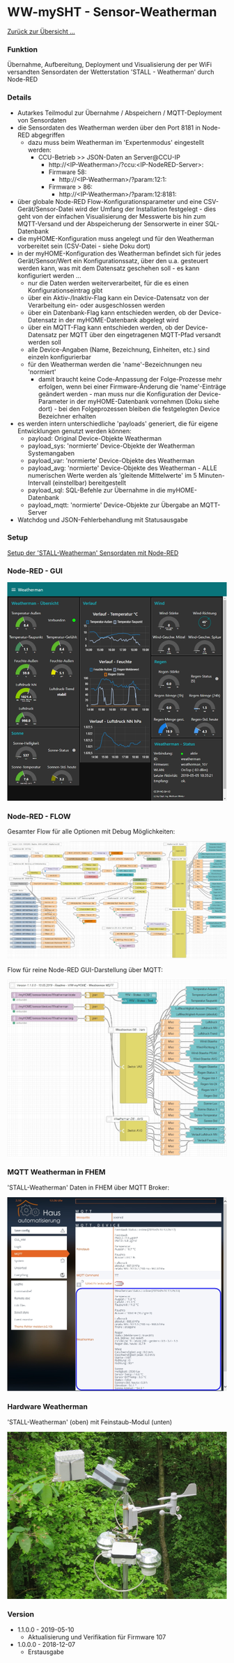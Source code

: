 # WW-mySHT - Sensor-Weatherman

[Zurück zur Übersicht ... ](../README.md)

### Funktion
Übernahme, Aufbereitung, Deployment und Visualisierung der per WiFi versandten Sensordaten der Wetterstation 'STALL - Weatherman' durch Node-RED

### Details
- Autarkes Teilmodul zur Übernahme / Abspeichern / MQTT-Deployment von Sensordaten
- die Sensordaten des Weatherman werden über den Port 8181 in Node-RED abgegriffen
  - dazu muss beim Weatherman im 'Expertenmodus' eingestellt werden:
    - CCU-Betrieb >> JSON-Daten an Server@CCU-IP
      - http://<IP-Weatherman\>/?ccu:<IP-NodeRED-Server\>:
      - Firmware 58:
        - http://<IP-Weatherman\>/?param:12:1:
      - Firmware > 86:
        - http://<IP-Weatherman\>/?param:12:8181:
- über globale Node-RED Flow-Konfigurationsparameter und eine CSV-Gerät/Sensor-Datei wird der Umfang der Installation festgelegt - dies geht von der einfachen Visualisierung der Messwerte bis hin zum MQTT-Versand und der Abspeicherung der Sensorwerte in einer SQL-Datenbank
- die myHOME-Konfiguration muss angelegt und für den Weatherman vorbereitet sein (CSV-Datei - siehe Doku dort)
- in der myHOME-Konfiguration des Weatherman befindet sich für jedes Gerät/Sensor/Wert ein Konfigurationssatz, über den u.a. gesteuert werden kann, was mit dem Datensatz geschehen soll - es kann konfiguriert werden ...
  - nur die Daten werden weiterverarbeitet, für die es einen Konfigurationseintrag gibt
  - über ein Aktiv-/Inaktiv-Flag kann ein Device-Datensatz von der Verarbeitung ein- oder ausgeschlossen werden
  - über ein Datenbank-Flag kann entschieden werden, ob der Device-Datensatz in der myHOME-Datenbank abgelegt wird
  - über ein MQTT-Flag kann entschieden werden, ob der Device-Datensatz per MQTT über den eingetragenen MQTT-Pfad versandt werden soll
  - alle Device-Angaben (Name, Bezeichnung, Einheiten, etc.) sind einzeln konfigurierbar
  - für den Weatherman werden die 'name'-Bezeichnungen neu 'normiert'
    - damit braucht keine Code-Anpassung der Folge-Prozesse mehr erfolgen, wenn bei einer Firmware-Änderung die 'name'-Einträge geändert werden - man muss nur die Konfiguration der Device-Parameter in der myHOME-Datenbank vornehmen (Doku siehe dort) - bei den Folgeprozessen bleiben die festgelegten Device Bezeichner erhalten
- es werden intern unterschiedliche 'payloads' generiert, die für eigene Entwicklungen genutzt werden können:
  - payload: Original Device-Objekte Weatherman
  - payload_sys: 'normierte' Device-Objekte der Weatherman Systemangaben
  - payload_var: 'normierte' Device-Objekte des Weatherman
  - payload_avg: 'normierte' Device-Objekte des Weatherman - ALLE numerischen Werte werden als 'gleitende Mittelwerte' im 5 Minuten-Intervall (einstellbar) bereitgestellt
  - payload_sql: SQL-Befehle zur Übernahme in die myHOME-Datenbank
  - payload_mqtt: 'normierte' Device-Objekte zur Übergabe an MQTT-Server
- Watchdog und JSON-Fehlerbehandlung mit Statusausgabe

### Setup
[Setup der 'STALL-Weatherman' Sensordaten mit Node-RED](./SETUP.md)

### Node-RED - GUI

![WW-mySHT - Sensor-Weatherman](./img/NodeRED_GUI_Weatherman_1.1.jpg)

### Node-RED - FLOW

Gesamter Flow für alle Optionen mit Debug Möglichkeiten:

![WW-mySHT - Sensor-Weatherman](./img/NodeRED_FLOW_Weatherman_1.1.jpg)

Flow für reine Node-RED GUI-Darstellung über MQTT:

![WW-mySHT - Sensor-Weatherman](./img/NodeRED_FLOW_Weatherman_MQTT_1.1.jpg)

### MQTT Weatherman in FHEM

'STALL-Weatherman' Daten in FHEM über MQTT Broker:

![WW-mySHT - Sensor-Weatherman](./img/FHEM_Weatherman.jpg)

### Hardware Weatherman

'STALL-Weatherman' (oben) mit Feinstaub-Modul (unten)

![WW-mySHT - Sensor-Weatherman](./img/Hardware_Weatherman_Feinstaub.jpg)

### Version
- 1.1.0.0 - 2019-05-10
  - Aktualisierung und Verifikation für Firmware 107
- 1.0.0.0 - 2018-12-07
  - Erstausgabe

